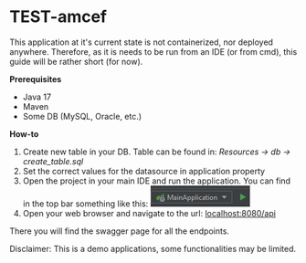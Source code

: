 # TEST-amcef

This application at it's current state is not containerized, nor deployed anywhere. 
Therefore, as it is needs to be run from an IDE (or from cmd), this guide will be rather short (for now).

**Prerequisites**
- Java 17
- Maven 
- Some DB (MySQL, Oracle, etc.)

**How-to**
1. Create new table in your DB. Table can be found in: _Resources -> db -> create_table.sql_
2. Set the correct values for the datasource in application property
3. Open the project in your main IDE and run the application. 
You can find in the top bar something like this: 
![img.png](img.png)
4. Open your web browser and navigate to the url: [localhost:8080/api](localhost:8080/api)

There you will find the swagger page for all the endpoints. 

Disclaimer: This is a demo applications, some functionalities may be limited.
